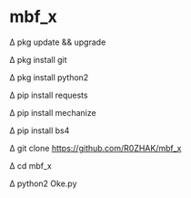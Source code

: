 # mbf_x

∆ pkg update && upgrade

∆ pkg install git

∆ pkg install python2

∆ pip install requests

∆ pip install mechanize

∆ pip install bs4

∆ git clone https://github.com/R0ZHAK/mbf_x

∆ cd mbf_x

∆ python2 Oke.py
